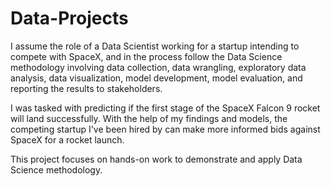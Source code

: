 # Data-Projects

I assume the role of a Data Scientist working for a startup intending to compete with SpaceX, and in the process follow the Data Science methodology involving data collection, data wrangling, exploratory data analysis, data visualization, model development, model evaluation, and reporting the results to stakeholders.  

I was tasked with predicting if the first stage of the SpaceX Falcon 9 rocket will land successfully. With the help of my findings and models, the competing startup I've been hired by can make more informed bids against SpaceX for a rocket launch.  

This project focuses on hands-on work to demonstrate and apply Data Science methodology.
